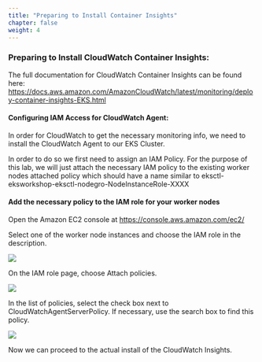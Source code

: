 ```yaml
---
title: "Preparing to Install Container Insights"
chapter: false
weight: 4
---
```




<h3>Preparing to Install CloudWatch Container Insights:</h3>

The full documentation for CloudWatch Container Insights can be found here: https://docs.aws.amazon.com/AmazonCloudWatch/latest/monitoring/deploy-container-insights-EKS.html 

<h4>Configuring IAM Access for CloudWatch Agent:</h4>

In order for CloudWatch to get the necessary monitoring info, we need to install the CloudWatch Agent to our EKS Cluster. 

In order to do so we first need to assign an IAM Policy. For the purpose of this lab, we will just attach the necessary IAM policy to the existing worker nodes attached policy which should have a name similar to eksctl-eksworkshop-eksctl-nodegro-NodeInstanceRole-XXXX

<h4>Add the necessary policy to the IAM role for your worker nodes</h4>

Open the Amazon EC2 console at https://console.aws.amazon.com/ec2/ 

Select one of the worker node instances and choose the IAM role in the description.

<img src="/ekscloudwatchcontainerinsights/img/ec2info.png">

On the IAM role page, choose Attach policies. 

<img src="/ekscloudwatchcontainerinsights/img/attachpolicy.png">

In the list of policies, select the check box next to CloudWatchAgentServerPolicy. If necessary, use the search box to find this policy.

<img src="/ekscloudwatchcontainerinsights/img/attachperm.png">

Now we can proceed to the actual install of the CloudWatch Insights. 
